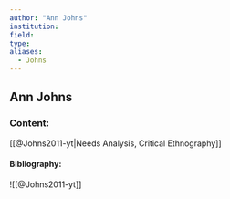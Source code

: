 ```yaml
---
author: "Ann Johns"
institution:
field:
type:
aliases:
  - Johns
---
```


## Ann Johns

### Content:
[[@Johns2011-yt|Needs Analysis, Critical Ethnography]]

#### Bibliography:

![[@Johns2011-yt]]